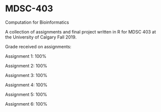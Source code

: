 # MDSC-403
Computation for Bioinformatics

A collection of assignments and final project written in R for MDSC 403 at the University of Calgary Fall 2019.

Grade received on assignments:


Assignment 1: 100%

Assignment 2: 100%

Assignment 3: 100%

Assignment 4: 100%

Assignment 5: 100%

Assignment 6: 100%

